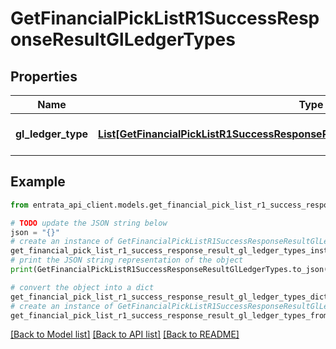 # GetFinancialPickListR1SuccessResponseResultGlLedgerTypes


## Properties

Name | Type | Description | Notes
------------ | ------------- | ------------- | -------------
**gl_ledger_type** | [**List[GetFinancialPickListR1SuccessResponseResultGlLedgerTypesGlLedgerTypeInner]**](GetFinancialPickListR1SuccessResponseResultGlLedgerTypesGlLedgerTypeInner.md) | A list of GL ledger types. | 

## Example

```python
from entrata_api_client.models.get_financial_pick_list_r1_success_response_result_gl_ledger_types import GetFinancialPickListR1SuccessResponseResultGlLedgerTypes

# TODO update the JSON string below
json = "{}"
# create an instance of GetFinancialPickListR1SuccessResponseResultGlLedgerTypes from a JSON string
get_financial_pick_list_r1_success_response_result_gl_ledger_types_instance = GetFinancialPickListR1SuccessResponseResultGlLedgerTypes.from_json(json)
# print the JSON string representation of the object
print(GetFinancialPickListR1SuccessResponseResultGlLedgerTypes.to_json())

# convert the object into a dict
get_financial_pick_list_r1_success_response_result_gl_ledger_types_dict = get_financial_pick_list_r1_success_response_result_gl_ledger_types_instance.to_dict()
# create an instance of GetFinancialPickListR1SuccessResponseResultGlLedgerTypes from a dict
get_financial_pick_list_r1_success_response_result_gl_ledger_types_from_dict = GetFinancialPickListR1SuccessResponseResultGlLedgerTypes.from_dict(get_financial_pick_list_r1_success_response_result_gl_ledger_types_dict)
```
[[Back to Model list]](../README.md#documentation-for-models) [[Back to API list]](../README.md#documentation-for-api-endpoints) [[Back to README]](../README.md)



